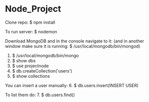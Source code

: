 # Node_Project

Clone repo:
$ npm install

To run server:
$ nodemon

Download MongoDB and in the console navigate to it:
(and in another window make sure it is running: $ /usr/local/mongodb/bin/mongod)


1. $ /usr/local/mongodb/bin/mongo
2. $ show dbs
3. $ use projectnode
4. $ db.createCollection('users')
5. $ show collections

You can insert a user manually:
6. $ db.users.insert(INSERT USER)

To list them do:
7. $ db.users.find()
